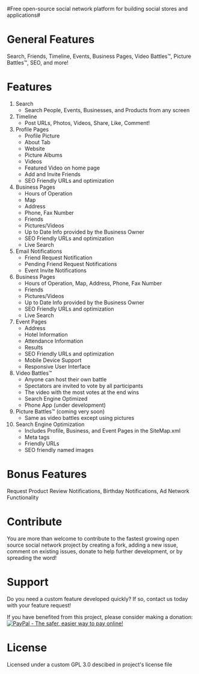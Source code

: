 #Free open-source social network platform for building social stores and applications#

General Features
=========
Search, Friends, Timeline, Events, Business Pages, Video Battles™, Picture Battles™, SEO, and more!

Features
=========
1. Search
    *   Search People, Events, Businesses, and Products from any screen   
2. Timeline
    *   Post URLs, Photos, Videos, Share, Like, Comment!    
3. Profile Pages
    *    Profile Picture
    *    About Tab
    *    Website
    *    Picture Albums
    *    Videos
    *    Featured Video on home page
    *    Add and Invite Friends
    *    SEO Friendly URLs and optimization 
 4. Business Pages
    *   Hours of Operation
    *   Map
    *   Address
    *   Phone, Fax Number
    *   Friends
    *   Pictures/Videos
    *   Up to Date Info provided by the Business Owner 
    *   SEO Friendly URLs and optimization
    *   Live Search
5. Email Notifications
    *    Friend Request Notification
    *    Pending Friend Request Notifications
    *    Event Invite Notifications
6. Business Pages
    *    Hours of Operation, Map, Address, Phone, Fax Number
    *    Friends
    *    Pictures/Videos
    *    Up to Date Info provided by the Business Owner 
    *    SEO Friendly URLs and optimization
    *    Live Search
7. Event Pages 
    *    Address
    *    Hotel Information
    *    Attendance Information
    *    Results
    *    SEO Friendly URLs and optimization
    *    Mobile Device Support
    *    Responsive User Interface
8. Video Battles™
    *    Anyone can host their own battle
    *    Spectators are invited to vote by all participants
    *    The video with the most votes at the end wins
    *    Search Engine Optimized
    *    Phone App (under development)
9. Picture Battles™ (coming very soon)
    *    Same as video battles except using pictures
10. Search Engine Optimization
    *    Includes Profile, Business, and Event Pages in the SiteMap.xml
    *    Meta tags
    *    Friendly URLs
    *    SEO friendly named images

Bonus Features
=========
Request Product Review Notifications, Birthday Notifications, Ad Network Functionality

Contribute
===========
You are more than welcome to contribute to the fastest growing open source social network project by creating a fork, adding a new issue, comment on existing issues, donate to help further development, or by spreading the word!

Support
===========
Do you need a custom feature developed quickly? If so, contact us today with your feature request!

If you have benefited from this project, please consider making a donation:<br>
<a href="https://www.paypal.com/cgi-bin/webscr?cmd=_s-xclick&hosted_button_id=HV5PM336G96B2"><img src="https://www.paypalobjects.com/en_US/i/btn/btn_donate_LG.gif" border="0" alt="PayPal - The safer, easier way to pay online!"></img></a>

License
===========
Licensed under a custom GPL 3.0 descibed in project's license file

